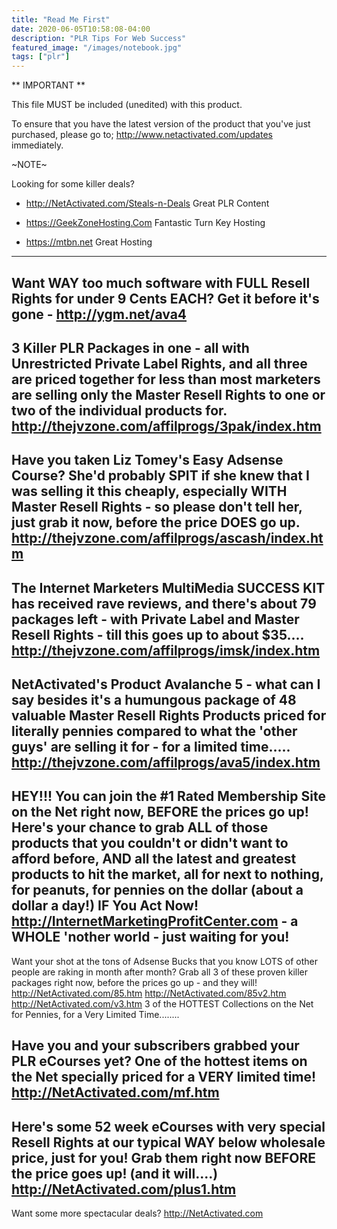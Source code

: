```yaml
---
title: "Read Me First"
date: 2020-06-05T10:58:08-04:00
description: "PLR Tips For Web Success"
featured_image: "/images/notebook.jpg"
tags: ["plr"]
---
```


** IMPORTANT **
     
This file MUST be included (unedited) with this product.
     
To ensure that you have the latest version of the product 
that you've just purchased, please go to; 
http://www.netactivated.com/updates immediately.


~NOTE~

Looking for some killer deals?

+ http://NetActivated.com/Steals-n-Deals
  Great PLR Content

+ https://GeekZoneHosting.Com
  Fantastic Turn Key Hosting

+ https://mtbn.net
  Great Hosting

-----

Want WAY too much software with FULL Resell Rights for under 9 
Cents EACH? Get it before it's gone - http://ygm.net/ava4
-----

3 Killer PLR Packages in one - all with Unrestricted Private Label 
Rights, and all three are priced together for less than most 
marketers are selling only the Master Resell Rights to one or two of 
the individual products for. 
http://thejvzone.com/affilprogs/3pak/index.htm
-----

Have you taken Liz Tomey's Easy Adsense Course?
She'd probably SPIT if she knew that I was selling it this cheaply, 
especially WITH Master Resell Rights - so please don't tell her,
just grab it now, before the price DOES go up.
http://thejvzone.com/affilprogs/ascash/index.htm
-----

The Internet Marketers MultiMedia SUCCESS KIT has received rave 
reviews, and there's about 79 packages left - with Private Label and 
Master Resell Rights - till this goes up to about $35....
http://thejvzone.com/affilprogs/imsk/index.htm
-----

NetActivated's Product Avalanche 5 - what can I say besides it's a 
humungous package of 48 valuable Master Resell Rights Products 
priced for literally pennies compared to what the 'other guys' are 
selling it for - for a limited time.....
http://thejvzone.com/affilprogs/ava5/index.htm
-----

HEY!!!
You can join the #1 Rated Membership Site on the Net 
right now, BEFORE the prices go up!
Here's your chance to grab ALL of those products that 
you couldn't or didn't want to afford before, AND all 
the latest and greatest products to hit the market, all 
for next to nothing, for peanuts, for pennies on the 
dollar (about a dollar a day!) IF You Act Now!
http://InternetMarketingProfitCenter.com - a WHOLE 
'nother world - just waiting for you!
-----

Want your shot at the tons of Adsense Bucks that you know 
LOTS of other people are raking in month after month?
Grab all 3 of these proven killer packages right now, 
before the prices go up - and they will!
http://NetActivated.com/85.htm
http://NetActivated.com/85v2.htm
http://NetActivated.com/v3.htm
3 of the HOTTEST Collections on the Net for Pennies, for 
a Very Limited Time........


Have you and your subscribers grabbed your PLR eCourses 
yet? One of the hottest items on the Net specially 
priced for a VERY limited time! 
http://NetActivated.com/mf.htm
------

Here's some 52 week eCourses with very special Resell 
Rights at our typical WAY below wholesale price, just 
for you! 
Grab them right now BEFORE the price goes up! (and it 
will....) http://NetActivated.com/plus1.htm
------

Want some more spectacular deals? 
http://NetActivated.com
